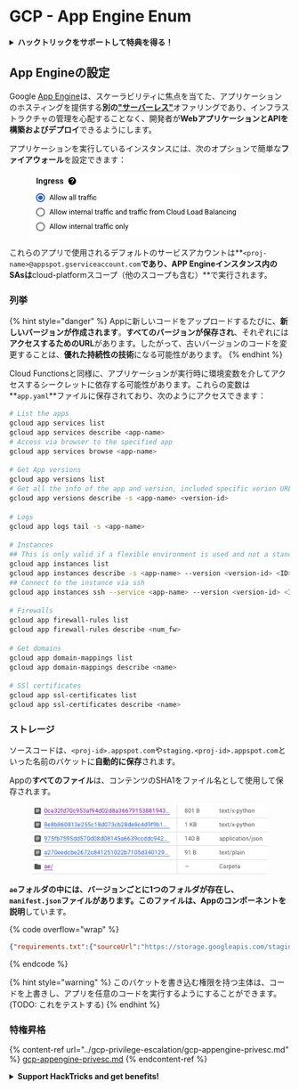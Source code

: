 # GCP - App Engine Enum

<details>

<summary><strong>ハックトリックをサポートして特典を得る！</strong></summary>

* **HackTricksで会社の広告を見たい**場合や、**PEASSの最新バージョンを入手したい**場合、または**HackTricksをPDFでダウンロードしたい**場合は、[**SUBSCRIPTION PLANS**](https://github.com/sponsors/carlospolop)をご確認ください！
* [**公式PEASS＆HackTricksグッズ**](https://peass.creator-spring.com)を手に入れる
* [**The PEASS Family**](https://opensea.io/collection/the-peass-family)を発見し、独占的な[**NFT**](https://opensea.io/collection/the-peass-family)のコレクションを見つける
* 💬 [**Discordグループ**](https://discord.gg/hRep4RUj7f)または[**telegramグループ**](https://t.me/peass)に参加するか、**Twitter** 🐦 [**@carlospolopm**](https://twitter.com/carlospolopm)をフォローする。
* **ハッキングのトリックを共有するには、**[**HackTricks**](https://github.com/carlospolop/hacktricks)と[**HackTricks Cloud**](https://github.com/carlospolop/hacktricks-cloud)のGitHubリポジトリにPRを提出してください。

</details>

## App Engineの設定 <a href="#reviewing-app-engine-configurations" id="reviewing-app-engine-configurations"></a>

Google [App Engine](https://cloud.google.com/appengine/)は、スケーラビリティに焦点を当てた、アプリケーションのホスティングを提供する**別の**[**"サーバーレス"**](https://about.gitlab.com/topics/serverless/)オファリングであり、インフラストラクチャの管理を心配することなく、開発者が**WebアプリケーションとAPIを構築およびデプロイ**できるようにします。

アプリケーションを実行しているインスタンスには、次のオプションで簡単な**ファイアウォール**を設定できます：

<figure><img src="../../../.gitbook/assets/image (3) (1).png" alt=""><figcaption></figcaption></figure>

これらのアプリで使用されるデフォルトのサービスアカウントは**`<proj-name>@appspot.gserviceaccount.com`**であり、APP Engineインスタンス内のSAsは**cloud-platformスコープ（他のスコープも含む）**で実行されます。

### 列挙

{% hint style="danger" %}
Appに新しいコードをアップロードするたびに、**新しいバージョンが作成されます**。**すべてのバージョンが保存され**、それぞれには**アクセスするためのURL**があります。したがって、古いバージョンのコードを変更することは、**優れた持続性の技術**になる可能性があります。
{% endhint %}

Cloud Functionsと同様に、アプリケーションが実行時に環境変数を介してアクセスするシークレットに依存する可能性があります。これらの変数は**`app.yaml`**ファイルに保存されており、次のようにアクセスできます：
```bash
# List the apps
gcloud app services list
gcloud app services describe <app-name>
# Access via browser to the specified app
gcloud app services browse <app-name>

# Get App versions
gcloud app versions list
# Get all the info of the app and version, included specific verion URL and the env
gcloud app versions describe -s <app-name> <version-id>

# Logs
gcloud app logs tail -s <app-name>

# Instances
## This is only valid if a flexible environment is used and not a standard one
gcloud app instances list
gcloud app instances describe -s <app-name> --version <version-id> <ID>
## Connect to the instance via ssh
gcloud app instances ssh --service <app-name> --version <version-id> <ID>

# Firewalls
gcloud app firewall-rules list
gcloud app firewall-rules describe <num_fw>

# Get domains
gcloud app domain-mappings list
gcloud app domain-mappings describe <name>

# SSl certificates
gcloud app ssl-certificates list
gcloud app ssl-certificates describe <name>
```
### ストレージ

ソースコードは、`<proj-id>.appspot.com`や`staging.<proj-id>.appspot.com`といった名前のバケットに**自動的に保存**されます。

Appの**すべてのファイル**は、コンテンツのSHA1をファイル名として使用して保存されます。

<figure><img src="../../../.gitbook/assets/image (4) (6).png" alt=""><figcaption></figcaption></figure>

**`ae`**フォルダの中には、**バージョンごとに1つのフォルダが存在**し、**`manifest.json`**ファイルがあります。このファイルは、Appのコンポーネントを**説明**しています。

{% code overflow="wrap" %}
```json
{"requirements.txt":{"sourceUrl":"https://storage.googleapis.com/staging.onboarding-host-98efbf97812843.appspot.com/a270eedcbe2672c841251022b7105d340129d108","sha1Sum":"a270eedc_be2672c8_41251022_b7105d34_0129d108"},"main_test.py":{"sourceUrl":"https://storage.googleapis.com/staging.onboarding-host-98efbf97812843.appspot.com/0ca32fd70c953af94d02d8a36679153881943f32","sha1Sum":"0ca32fd7_0c953af9_4d02d8a ...
```
{% endcode %}

{% hint style="warning" %}
このバケットを書き込む権限を持つ主体は、コードを上書きし、アプリを任意のコードを実行するようにすることができます。 (TODO: これをテストする)
{% endhint %}

### 特権昇格

{% content-ref url="../gcp-privilege-escalation/gcp-appengine-privesc.md" %}
[gcp-appengine-privesc.md](../gcp-privilege-escalation/gcp-appengine-privesc.md)
{% endcontent-ref %}

<details>

<summary><strong>Support HackTricks and get benefits!</strong></summary>

* もし **HackTricks であなたの会社を宣伝したい** または **PEASS の最新バージョンにアクセスしたい** または **HackTricks を PDF でダウンロードしたい** 場合は、[**SUBSCRIPTION PLANS**](https://github.com/sponsors/carlospolop) をチェックしてください！
* [**公式の PEASS & HackTricks スワッグ**](https://peass.creator-spring.com) を手に入れましょう
* [**The PEASS Family**](https://opensea.io/collection/the-peass-family) を見つけてください。独占的な [**NFTs**](https://opensea.io/collection/the-peass-family) のコレクションです
* 💬 [**Discord グループ**](https://discord.gg/hRep4RUj7f) または [**telegram グループ**](https://t.me/peass) に参加するか、**Twitter** 🐦 [**@carlospolopm**](https://twitter.com/carlospolopm) をフォローしてください。
* **ハッキングのトリックを共有するために、PR を** [**HackTricks**](https://github.com/carlospolop/hacktricks) **と** [**HackTricks Cloud**](https://github.com/carlospolop/hacktricks-cloud) **の GitHub リポジトリに提出してください。**

</details>
